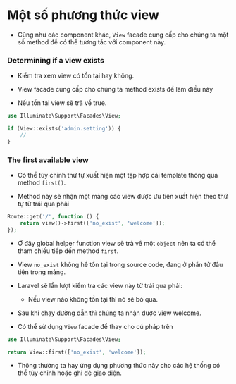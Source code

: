 # Một số phương thức view
- Cũng như các component khác, `View` facade cung cấp cho chúng ta một số method để có thể tương tác với component này.

### Determining if a view exists
- Kiểm tra xem view có tồn tại hay không.

- View facade cung cấp cho chúng ta method exists để làm điều này

- Nếu tồn tại view sẽ trả về true.

```php
use Illuminate\Support\Facades\View;

if (View::exists('admin.setting')) {
    //
}
```

### The first available view
- Có thể tùy chỉnh thứ tự xuất hiện một tập hợp cái template thông qua method `first()`.

- Method này sẽ nhận một mảng các view được ưu tiên xuất hiện theo thứ tự từ trái qua phải

```php
Route::get('/', function () {
    return view()->first(['no_exist', 'welcome']);
});
```

- Ở đây global helper function view sẽ trả về một `object` nên ta có thể tham chiếu tiếp đến method `first`.

- View `no_exist` không hề tồn tại trong source code, đang ở phần tử đầu tiên trong mảng.

- Laravel sẽ lần lượt kiểm tra các view này từ trái qua phải:
    - Nếu view nào không tồn tại thì nó sẽ bỏ qua.
    
- Sau khi chạy [đường dẫn](http://127.0.0.1:8000) thì chúng ta nhận được view welcome.

- Có thể sử dụng `View` facade để thay cho cú pháp trên

```php
use Illuminate\Support\Facades\View;

return View::first(['no_exist', 'welcome']);
```

- Thông thường ta hay ứng dụng phương thức này cho các hệ thống có thể tùy chỉnh hoặc ghi đè giao diện.